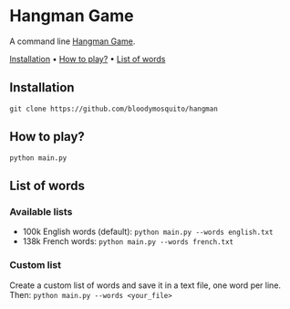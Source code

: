 # Hangman Game

A command line [Hangman Game](https://en.wikipedia.org/wiki/Hangman_(game)). 

[Installation](#installation) • [How to play?](#how-to-play) • [List of words](#list-of-words)


## Installation 

`git clone https://github.com/bloodymosquito/hangman`

## How to play?

`python main.py`

## List of words
### Available lists
- 100k English words (default): `python main.py --words english.txt`
- 138k French words: `python main.py --words french.txt`

### Custom list
Create a custom list of words and save it in a text file, one word per line. Then: `python main.py --words <your_file>`
